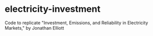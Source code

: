 # electricity-investment
Code to replicate "Investment, Emissions, and Reliability in Electricity Markets," by Jonathan Elliott
